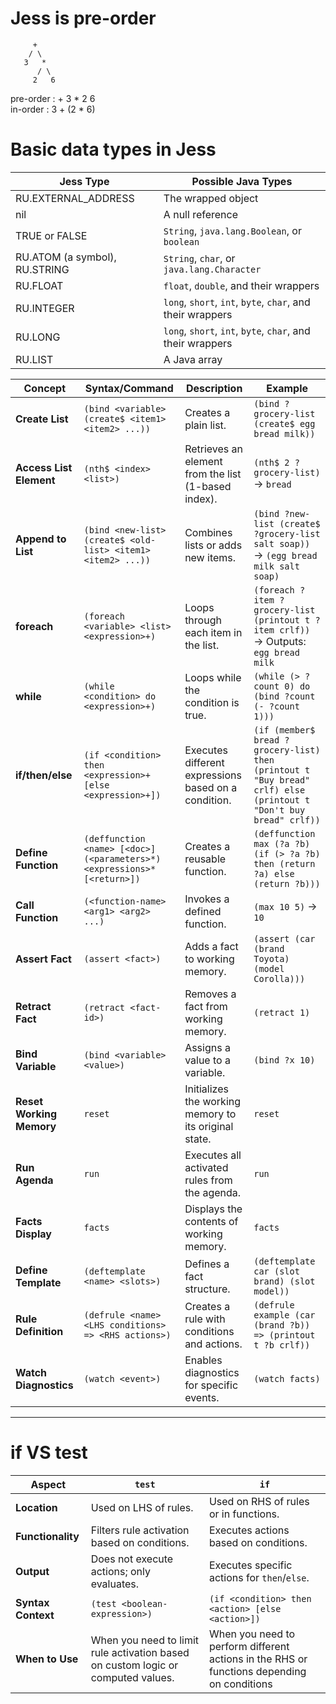 # Jess is pre-order 
         +
        / \
       3   *
          / \
         2   6

pre-order : + 3 * 2 6  
 in-order : 3 + (2 * 6)


# Basic data types in Jess 

| Jess Type              | Possible Java Types                     |
|------------------------|-----------------------------------------|
| RU.EXTERNAL_ADDRESS    | The wrapped object                      |
| nil                    | A null reference                        |
| TRUE or FALSE          | `String`, `java.lang.Boolean`, or `boolean` |
| RU.ATOM (a symbol), RU.STRING | `String`, `char`, or `java.lang.Character` |
| RU.FLOAT               | `float`, `double`, and their wrappers   |
| RU.INTEGER             | `long`, `short`, `int`, `byte`, `char`, and their wrappers |
| RU.LONG                | `long`, `short`, `int`, `byte`, `char`, and their wrappers |
| RU.LIST                | A Java array                            |




| **Concept**            | **Syntax/Command**                                                                                      | **Description**                                                                                                                                             | **Example**                                                                                                                                  |
|-------------------------|--------------------------------------------------------------------------------------------------------|-------------------------------------------------------------------------------------------------------------------------------------------------------------|----------------------------------------------------------------------------------------------------------------------------------------------|
| **Create List**         | `(bind <variable> (create$ <item1> <item2> ...))`                                                      | Creates a plain list.                                                                                                                                       | `(bind ?grocery-list (create$ egg bread milk))`                                                                                              |
| **Access List Element** | `(nth$ <index> <list>)`                                                                                | Retrieves an element from the list (1-based index).                                                                                                         | `(nth$ 2 ?grocery-list)` → `bread`                                                                                                          |
| **Append to List**      | `(bind <new-list> (create$ <old-list> <item1> <item2> ...))`                                           | Combines lists or adds new items.                                                                                                                           | `(bind ?new-list (create$ ?grocery-list salt soap))` → `(egg bread milk salt soap)`                                                          |
| **foreach**             | `(foreach <variable> <list> <expression>+)`                                                           | Loops through each item in the list.                                                                                                                         | `(foreach ?item ?grocery-list (printout t ?item crlf))` → Outputs: `egg bread milk`                                                         |
| **while**               | `(while <condition> do <expression>+)`                                                                | Loops while the condition is true.                                                                                                                          | `(while (> ?count 0) do (bind ?count (- ?count 1)))`                                                                                         |
| **if/then/else**        | `(if <condition> then <expression>+ [else <expression>+])`                                            | Executes different expressions based on a condition.                                                                                                        | `(if (member$ bread ?grocery-list) then (printout t "Buy bread" crlf) else (printout t "Don't buy bread" crlf))`                             |
| **Define Function**     | `(deffunction <name> [<doc>] (<parameters>*) <expressions>* [<return>])`                               | Creates a reusable function.                                                                                                                                | `(deffunction max (?a ?b) (if (> ?a ?b) then (return ?a) else (return ?b)))`                                                                 |
| **Call Function**       | `(<function-name> <arg1> <arg2> ...)`                                                                 | Invokes a defined function.                                                                                                                                 | `(max 10 5)` → `10`                                                                                                                         |
| **Assert Fact**         | `(assert <fact>)`                                                                                     | Adds a fact to working memory.                                                                                                                              | `(assert (car (brand Toyota) (model Corolla)))`                                                                                              |
| **Retract Fact**        | `(retract <fact-id>)`                                                                                 | Removes a fact from working memory.                                                                                                                         | `(retract 1)`                                                                                                                               |
| **Bind Variable**       | `(bind <variable> <value>)`                                                                            | Assigns a value to a variable.                                                                                                                              | `(bind ?x 10)`                                                                                                                              |
| **Reset Working Memory**| `reset`                                                                                               | Initializes the working memory to its original state.                                                                                                       | `reset`                                                                                                                                      |
| **Run Agenda**          | `run`                                                                                                 | Executes all activated rules from the agenda.                                                                                                               | `run`                                                                                                                                        |
| **Facts Display**       | `facts`                                                                                               | Displays the contents of working memory.                                                                                                                    | `facts`                                                                                                                                      |
| **Define Template**     | `(deftemplate <name> <slots>)`                                                                        | Defines a fact structure.                                                                                                                                   | `(deftemplate car (slot brand) (slot model))`                                                                                                |
| **Rule Definition**     | `(defrule <name> <LHS conditions> => <RHS actions>)`                                                  | Creates a rule with conditions and actions.                                                                                                                 | `(defrule example (car (brand ?b)) => (printout t ?b crlf))`                                                                                 |
| **Watch Diagnostics**   | `(watch <event>)`                                                                                     | Enables diagnostics for specific events.                                                                                                                    | `(watch facts)`                                                                                                                              |

---

# if VS test

| **Aspect**         | **`test`**                                         | **`if`**                                           |
|---------------------|---------------------------------------------------|---------------------------------------------------|
| **Location**        | Used on LHS of rules.                             | Used on RHS of rules or in functions.            |
| **Functionality**   | Filters rule activation based on conditions.      | Executes actions based on conditions.            |
| **Output**          | Does not execute actions; only evaluates.         | Executes specific actions for `then`/`else`.     |
| **Syntax Context**  | `(test <boolean-expression>)`                     | `(if <condition> then <action> [else <action>])` |
| **When to Use**     |When you need to limit rule activation based on custom logic or computed values.| When you need to perform different actions in the RHS or functions depending on conditions|
